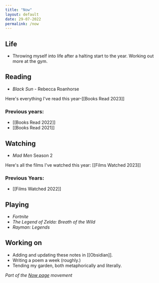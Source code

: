 ```yaml
---
title: "Now"
layout: default
date: 29-07-2022
permalink: /now
---
```


## Life

- Throwing myself into life after a halting start to the year. Working out more at the gym. 

## Reading

- *Black Sun* - Rebecca Roanhorse

Here's everything I've read this year-[[Books Read 2023]]

### Previous years:

- [[Books Read 2022]]  
- [[Books Read 2021]] 

## Watching

- *Mad Men* Season 2

Here's all the films I've watched this year: [[Films Watched 2023]]

### Previous Years:

- [[Films Watched 2022]]

## Playing

-  *Fortnite*
-  *The Legend of Zelda: Breath of the Wild*
-  *Rayman: Legends*

## Working on

-   Adding and updating these notes in [[Obsidian]].
-   Writing a poem a week (roughly.)
-   Tending my garden, both metaphorically and literally. 

*Part of the <a href="https://nownownow.com/about" >Now page</a> movement*
